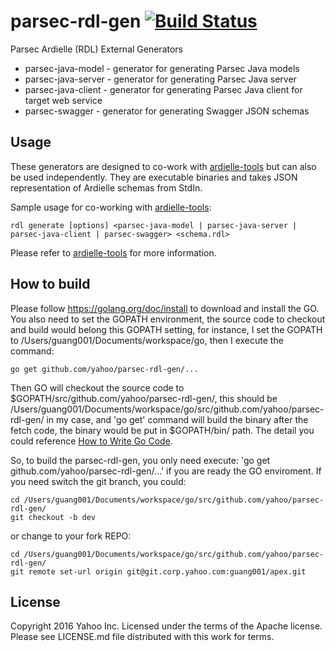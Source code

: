 # parsec-rdl-gen [![Build Status](https://travis-ci.org/yahoo/parsec-rdl-gen.svg?branch=master)](https://travis-ci.org/yahoo/parsec-rdl-gen)

Parsec Ardielle (RDL) External Generators

* parsec-java-model - generator for generating Parsec Java models
* parsec-java-server - generator for generating Parsec Java server
* parsec-java-client - generator for generating Parsec Java client for target web service
* parsec-swagger - generator for generating Swagger JSON schemas

## Usage

These generators are designed to co-work with [ardielle-tools](https://github.com/ardielle/ardielle-tools) but can also be used independently.  They are executable binaries and takes JSON representation of Ardielle schemas from StdIn.  

Sample usage for co-working with [ardielle-tools](https://github.com/ardielle/ardielle-tools):

    rdl generate [options] <parsec-java-model | parsec-java-server | parsec-java-client | parsec-swagger> <schema.rdl>

Please refer to [ardielle-tools](https://github.com/ardielle/ardielle-tools) for more information.

## How to build

Please follow https://golang.org/doc/install to download and install the GO. You also need to set the GOPATH environment, the source code to checkout and build would belong this GOPATH setting, for instance, I set the GOPATH to /Users/guang001/Documents/workspace/go, then I execute the command: 
```
go get github.com/yahoo/parsec-rdl-gen/...
```

Then GO will checkout the source code to $GOPATH/src/github.com/yahoo/parsec-rdl-gen/, this should be /Users/guang001/Documents/workspace/go/src/github.com/yahoo/parsec-rdl-gen/ in my case, and 'go get' command will build the binary after the fetch code, the binary would be put in $GOPATH/bin/ path. The detail you could reference [How to Write Go Code](https://golang.org/doc/code.html).

So, to build the parsec-rdl-gen, you only need execute: 'go get github.com/yahoo/parsec-rdl-gen/...' if you are ready the GO enviroment. If you need switch the git branch, you could:
```
cd /Users/guang001/Documents/workspace/go/src/github.com/yahoo/parsec-rdl-gen/
git checkout -b dev
```

or change to your fork REPO:

```
cd /Users/guang001/Documents/workspace/go/src/github.com/yahoo/parsec-rdl-gen/
git remote set-url origin git@git.corp.yahoo.com:guang001/apex.git
```

## License

Copyright 2016 Yahoo Inc.
Licensed under the terms of the Apache license. Please see LICENSE.md file distributed with this work for terms.
